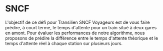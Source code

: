 # SNCF
L'objectif de ce défi pour Transilien SNCF Voyageurs est de vous faire prédire, à court terme, le temps d'attente pour un train situé à deux gares en amont. Pour évaluer les performances de notre algorithme, nous proposons de prédire la différence entre le temps d'attente théorique et le temps d'attente réel à chaque station sur plusieurs jours.
